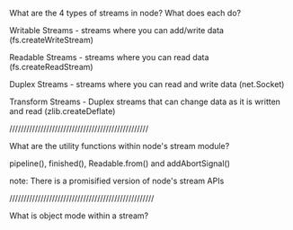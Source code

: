 What are the 4 types of streams in node? What does 
each do?

Writable Streams - streams where you can add/write data (fs.createWriteStream)

Readable Streams - streams where you can read data
(fs.createReadStream)

Duplex Streams - streams where you can read and write
data (net.Socket)

Transform Streams - Duplex streams that can change
data as it is written and read (zlib.createDeflate)

/////////////////////////////////////////////////

What are the utility functions within node's stream module?

pipeline(), finished(), Readable.from() and addAbortSignal()

note: There is a promisified version of node's stream APIs

///////////////////////////////////////////////////

What is object mode within a stream?


